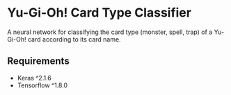 # Yu-Gi-Oh! Card Type Classifier
A neural network for classifying the card type (monster, spell, trap) of a Yu-Gi-Oh! card according to its card name.

## Requirements
- Keras ^2.1.6
- Tensorflow ^1.8.0
